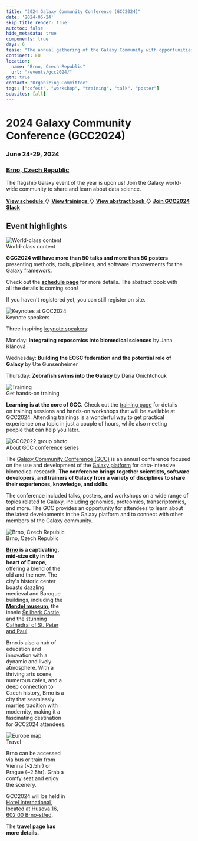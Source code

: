 ```yaml
---
title: "2024 Galaxy Community Conference (GCC2024)"
date: '2024-06-24'
skip_title_render: true
autotoc: false
hide_metadata: true
components: true
days: 6
tease: "The annual gathering of the Galaxy Community with opportunities to hear latest developments, get training, and meet everyone involved."
continent: EU
location:
  name: "Brno, Czech Republic"
  url: "/events/gcc2024/"
gtn: true
contact: "Organizing Committee"
tags: ["cofest", "workshop", "training", "talk", "poster"]
subsites: [all]
---
```


<slot name="/events/gcc2024/header" />

<div class="text-center my-5">

# **2024 Galaxy Community Conference (GCC2024)**

### June 24-29, 2024
### [Brno, Czech Republic](https://maps.app.goo.gl/QDx3SRk8YoZEbQv68)

  <div class="text-center my-5">
    <div class="lead" style="padding-bottom: 1rem">
      The flagship Galaxy event of the year is upon us! Join the Galaxy world-wide community to share and learn about data science.
    </div>
    <a href="/events/gcc2024/schedule/" type="button" class="btn btn-primary">
        <strong>View schedule</strong>
    </a>
    ◇
    <a href="/events/gcc2024/training/" type="button" class="btn btn-primary">
        <strong>View trainings</strong>
    </a>
    ◇
    <a href="https://gcc2024.s3.eu-central-1.amazonaws.com/gcc2024-abstract-book.pdf" type="button" class="btn btn-primary">
        <strong>View abstract book</strong>
    </a>
    ◇
    <a href="https://join.slack.com/t/gcc2024/shared_invite/zt-2k5e9ju83-srjhchf7Uh0C2_lE1iITlA" type="button" class="btn btn-primary" target="_blank">
        <strong>Join GCC2024 Slack</strong>
    </a>
  </div>
</div>

## Event highlights

<div class="card-deck lead">

  <!-- Call for participation -->
  <div class="card" style="min-width: 30%; max-width: 30rem;">
    <img src="/images/events/gcc2024/participation.png" class="card-img-top" alt="World-class content" />
    <div class="card-header">World-class content</div>

**GCC2024 will have more than 50 talks and more than 50 posters** presenting
methods, tools, pipelines, and software improvements for the Galaxy framework.

Check out the **[schedule page](/events/gcc2024/schedule/)** for more details.
The abstract book with all the details is coming soon!

If you haven't registered yet, you can still register on site.

  </div>

<!-- Keynotes -->
  <div class="card" style="min-width: 30%; max-width: 30rem;">
    <img src="/images/events/gcc2024/gcc2024-keynotes.png" class="card-img-top" alt="Keynotes at GCC2024" />
    <div class="card-header">Keynote speakers</div>

Three inspiring [keynote speakers](/events/gcc2024/keynotes/):

Monday: **Integrating exposomics into biomedical sciences** by Jana Klánová

Wednesday: **Building the EOSC federation and the potential role of Galaxy** by Ute Gunsenheimer

Thursday: **Zebrafish swims into the Galaxy** by Daria Onichtchouk

  </div>

<!-- Fellowships -->
  <!-- <div class="card" style="min-width: 30%; max-width: 30rem;">
    <img src="/images/events/gcc2024/fellowships.png" class="card-img-top" alt="Fellowships" />
    <div class="card-header">Fellowships are available</div>

**There are travel & registration fellowships available** for participating at GCC2024!

Thanks to the [JXTX foundation](https://jxtxfoundation.org/), 6 graduate
students in genomics and data sciences will have an opportunity to attend the
conference.

**Deadline for application is March 31, 2024**. Complete details and the
application form are available on the [JXTX
website](https://jxtxfoundation.org/news/2024-2-19-gcc/).

  </div> -->


  <!-- Training -->
  <div class="card" style="min-width: 30%; max-width: 30rem;">
    <img src="/images/events/gcc2024/training.png" class="card-img-top" alt="Training" />
    <div class="card-header">Get hands-on training</div>

**Learning is at the core of GCC.** Check out the [training
page](/events/gcc2024/training/) for details on training sessions and hands-on
workshops that will be available at GCC2024. Attending trainings is a wonderful
way to get practical experience on a topic in just a couple of hours, while also
meeting people that can help you later.


<!-- A **preview of the training topics** includes:

  <ul>
    <li>Point-and-Click driven Machine Learning within Galaxy</li>
    <li>(Alhpa)fold proteins like it's nobody's business!</li>
    <li>How to administer a Galaxy server</li>
    <li>Quantum programming? I did it!</li>
    <li><a href="/events/gcc2024/training/"><i>and many more</i></a></li>
  </ul> -->

  </div>

<!-- Fellowships
  <div class="card" style="min-width: 30%; max-width: 30rem;">
    <img src="/images/events/gcc2023/fellowships.png" class="card-img-top" alt="Student fellowships" />
    <div class="card-header">Fellowships (still) available!</div>

GCC2023 is happy to announce that **fellowships are available for students** to
participate in GCC2023! Apply to build your professional network and learn.

The deadline for in-person fellowships has passed but you can still apply for
attending virtually. Check out the [Fellowships
page](/events/gcc2023/fellowships/) for details and application deadlines.

Brought to you by an anonymous donor.
  </div>
-->

  <!-- About GCC -->
  <div class="card" style="min-width: 30%; max-width: 40rem;">
    <img src="/images/events/gcc2024/gcc2023-generic.png" class="card-img-top" alt="GCC2022 group photo" />
    <div class="card-header">About GCC conference series</div>

The [Galaxy Community Conference (GCC)](/gcc) is an annual conference focused on
the use and development of the [Galaxy platform](https://galaxyproject.org/) for
data-intensive biomedical research. **The conference brings together scientists,
software developers, and trainers of Galaxy from a variety of disciplines to share their
experiences, knowledge, and skills.**

The conference included talks, posters, and workshops on a wide range of topics
related to Galaxy, including genomics, proteomics, transcriptomics, and more.
The GCC provides an opportunity for attendees to learn about the latest
developments in the Galaxy platform and to connect with other members of the
Galaxy community.

  </div>

  <!-- Destination -->
  <div class="card" style="min-width: 30%; max-width: 32.2%;">
    <img src="/images/events/gcc2024/brno.png" class="card-img-top" alt="Brno, Czech Republic" />
    <div class="card-header">Brno, Czech Republic</div>

**[Brno](https://www.amazingczechia.com/destinations/brno/) is a captivating,
mid-size city in the heart of Europe**, offering a blend of the old and the new.
The city's historic center boasts dazzling medieval and Baroque buildings,
including the **[Mendel museum](https://mendelmuseum.muni.cz/en)**, the iconic
[Špilberk Castle](https://www.gotobrno.cz/en/place/spilberk-castle/), and the
stunning [Cathedral of St. Peter and
Paul](https://www.gotobrno.cz/en/place/cathedral-of-st-peter-and-paul/).

Brno is also a hub of education and innovation with a dynamic and
lively atmosphere. With a thriving arts scene, numerous cafes, and a
deep connection to Czech history, Brno is a city that seamlessly marries
tradition with modernity, making it a fascinating destination for GCC2024
attendees.

  </div>


  <!-- Travel -->
  <div class="card" style="min-width: 30%; max-width: 32.2%">
    <img src="/images/events/gcc2024/europe-map.png" class="card-img-top" alt="Europe map" />
    <div class="card-header">Travel</div>

Brno can be accessed via bus or train from Vienna (~2.5hr) or Prague (~2.5hr).
Grab a comfy seat and enjoy the scenery.

GCC2024 will be held in [Hotel
International](https://www.hotelinternational.cz/en/), located at [Husova 16,
602 00 Brno-střed](https://maps.app.goo.gl/HZRSoA5r5CwJdN5U9).

The **[travel page](/events/gcc2024/travel/) has more details.**

  </div>


</div>
